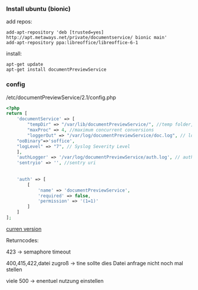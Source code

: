 ### Install ubuntu (bionic)

add repos:

    add-apt-repository 'deb [trusted=yes] http://apt.metaways.net/private/documentservice/ bionic main'
    add-apt-repository ppa:libreoffice/libreoffice-6-1

install:

    apt-get update
    apt-get install documentPreviewService
    
### config
    
/etc/documentPreviewService/2.1/config.php

``` php
<?php
return [
    'documentService' => [
        "tempDir" => "/var/lib/documentPreviewService/", //temp folder, must be rw
        "maxProc" => 4, //maximum concurrent conversions
        "loggerOut" => "/var/log/documentPreviewService/doc.log", // log file path, must exist and be writable 
	"ooBinary"=>'soffice',
	"logLevel" => "7", // Syslog Severity Level
    ],
    'authLogger' => '/var/log/documentPreviewService/auth.log', // auth logger path, must exist and be writable 
    'sentryio' => '', //sentry uri
    
    
    'auth' => [
        [
            'name' => 'documentPreviewService',
            'required' => false,
            'permission' => '(1=1)'
        ]
    ]
];
```


    
[curren version](https://nexus.metaways.net/repository/documentPreview/develop/documentPreviewService.deb)

Returncodes:

423 -> semaphore timeout

400,415,422,datei zugroß -> tine sollte dies Datei anfrage nicht noch mal stellen

viele 500 -> enentuel nutzung einstellen